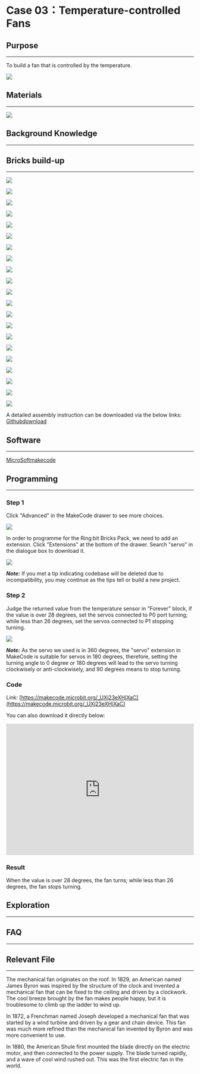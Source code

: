 # Case 03：Temperature-controlled Fans

## Purpose
---

To build a fan that is controlled by the temperature. 



![](./images/Ringbit_Bricks_Pack_case_en_03_01.png)




## Materials
---


![](./images/Ringbit_Bricks_Pack_case_en_03_02.png)




## Background Knowledge 
---


## Bricks build-up
---

![](./images/Ringbit_Bricks_Pack_step_03_01.png)

![](./images/Ringbit_Bricks_Pack_step_03_02.png)

![](./images/Ringbit_Bricks_Pack_step_03_03.png)

![](./images/Ringbit_Bricks_Pack_step_03_04.png)

![](./images/Ringbit_Bricks_Pack_step_03_05.png)

![](./images/Ringbit_Bricks_Pack_step_03_06.png)

![](./images/Ringbit_Bricks_Pack_step_03_07.png)

![](./images/Ringbit_Bricks_Pack_step_03_08.png)

![](./images/Ringbit_Bricks_Pack_step_03_09.png)

![](./images/Ringbit_Bricks_Pack_step_03_10.png)

![](./images/Ringbit_Bricks_Pack_step_03_11.png)

![](./images/Ringbit_Bricks_Pack_step_03_12.png)

![](./images/Ringbit_Bricks_Pack_step_03_13.png)

![](./images/Ringbit_Bricks_Pack_step_03_14.png)

![](./images/Ringbit_Bricks_Pack_step_03_15.png)

![](./images/Ringbit_Bricks_Pack_step_03_16.png)

![](./images/Ringbit_Bricks_Pack_step_03_17.png)

![](./images/Ringbit_Bricks_Pack_step_03_18.png)

![](./images/Ringbit_Bricks_Pack_step_03_19.png)

![](./images/Ringbit_Bricks_Pack_step_03_20.png)

![](./images/Ringbit_Bricks_Pack_step_03_21.png)



A detailed assembly instruction can be downloaded via the below links:
[Githubdownload ](https://github.com/elecfreaks/learn-cn/raw/master/microbitKit/ring_bit_bricks_pack/files/Ringbit_Bricks_Pack_step_03_v1.1.pdf)


## Software
---

[MicroSoftmakecode](https://makecode.microbit.org/#)

## Programming
---

### Step 1

 Click "Advanced" in the MakeCode drawer to see more choices.




![](./images/Ringbit_Bricks_Pack_case_en_03_03.png)





In order to programme for the Ring:bit Bricks Pack, we need to add an extension. Click  "Extensions" at the bottom of the drawer. Search "servo" in the dialogue box to download it. 



![](./images/Ringbit_Bricks_Pack_case_en_03_04.png)



***Note:*** If you met a tip indicating codebase will be deleted due to incompatibility, you may continue as the tips tell or build a new project.

### Step 2

Judge the returned value from the temperature sensor in "Forever" block, if the value is over 28 degrees, set the servos connected to P0 port turning;  while less than 26 degrees, set the servos connected to P1 stopping turning. 


![](./images/Ringbit_Bricks_Pack_case_en_03_05.png)



***Note:*** As the servo we used is in 360 degrees, the "servo" extension in MakeCode is suitable for servos in 180 degrees, therefore, setting the turning angle to 0 degree or 180 degrees will lead to the servo turning clockwisely or anti-clockwisely, and 90 degrees means to stop turning.

### Code

Link: [https://makecode.microbit.org/_UXj23eXHjXaC](https://makecode.microbit.org/_UXj23eXHjXaC)

You can also download it directly below:

<div style="position:relative;height:0;padding-bottom:70%;overflow:hidden;"><iframe style="position:absolute;top:0;left:0;width:100%;height:100%;" src="https://makecode.microbit.org/#pub:_UXj23eXHjXaC]" frameborder="0" sandbox="allow-popups allow-forms allow-scripts allow-same-origin"></iframe></div>  

### Result

When the value is over 28 degrees, the fan turns;  while less than 26 degrees, the fan stops turning. 

## Exploration

---

## FAQ

---

## Relevant File  

---
The mechanical fan originates on the roof. In 1829, an American named James Byron was inspired by the structure of the clock and invented a mechanical fan that can be fixed to the ceiling and driven by a clockwork. The cool breeze brought by the fan makes people happy, but it is troublesome to climb up the ladder to wind up. 

In 1872, a Frenchman named Joseph developed a mechanical fan that was started by a wind turbine and driven by a gear and chain device. This fan was much more refined than the mechanical fan invented by Byron and was more convenient to use.

In 1880, the American Shule first mounted the blade directly on the electric motor, and then connected to the power supply. The blade turned rapidly, and a wave of cool wind rushed out. This was the first electric fan in the world.
